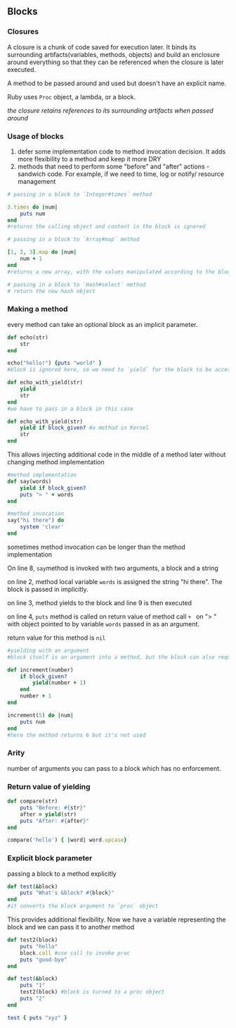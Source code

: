 ## Blocks

### Closures

A closure is a chunk of code saved for execution later. It binds its surrounding artifacts(variables, methods, objects) and build an enclosure around everything so that they can be referenced when the closure is later executed.

A method to be passed around and used but doesn't have an explicit name.

Ruby uses `Proc` object, a lambda, or a block.

*the closure retains references to its surrounding artifacts when passed around*

### Usage of blocks

1. defer some implementation code to method invocation decision. It adds more flexibility to a method and keep it more DRY
2. methods that need to perform some "before" and "after" actions - sandwich code. For example, if we need to time, log or notify/ resource management

```ruby
# passing in a block to `Integer#times` method

3.times do |num|
    puts num
end
#returns the calling object and content in the block is ignored

# passing in a block to `Array#map` method

[1, 2, 3].map do |num|
    num + 1
end
#returns a new array, with the values manipulated according to the block code

# passing in a block to `Hash#select` method
# return the new hash object

```

### Making a method

every method can take an optional block as an implicit parameter.

```ruby
def echo(str)
    str
end

echo("hello!") {puts "world" }
#block is ignored here, so we need to `yield` for the block to be accessed

def echo_with_yield(str)
    yield
    str
end
#we have to pass in a block in this case

def echo_with_yield(str)
    yield if block_given? #a method in Kernel
    str
end
```

This allows injecting additional code in the middle of a method later without changing method implementation

```ruby
#method implementation
def say(words)
    yield if block_given?
    puts "> " + words
end

#method invocation
say("hi there") do
    system 'clear'
end
```

sometimes method invocation can be longer than the method implementation

On line 8, `say`method is invoked with two arguments, a block and a string

on line 2, method local variable `words` is assigned the string "hi there". The block is passed in implicitly.

on line 3, method yields to the block and line 9 is then executed

on line 4, `puts` method is called on return value of method call `+ ` on "> " with object pointed to by variable `words` passed in as an argument.

return value for this method is `nil`

```ruby
#yielding with an argument
#block itself is an argument into a method, but the block can also require an argument

def increment(number)
    if block_given?
        yield(number + 1)
    end
    number + 1
end

increment(5) do |num|
    puts num
end
#here the method returns 6 but it's not used
```

### Arity

number of arguments you can pass to a block which has no enforcement.

### Return value of yielding

```ruby
def compare(str)
    puts "Before: #{str}"
    after = yield(str)
    puts "After: #{after}"
end

compare('hello') { |word| word.upcase}
```

### Explicit block parameter

passing a block to a method explicitly

```ruby
def test(&block)
    puts "What's &block? #{block}"
end
#it converts the block argument to `proc` object
```

This provides additional flexibility. Now we have a variable representing the block and we can pass it to another method

```ruby
def test2(block)
    puts "hello"
    block.call #use call to invoke proc
    puts "good-bye"
end

def test(&block)
    puts "1"
    test2(block) #block is turned to a proc object
    puts "2"
end

test { puts "xyz" }
```

